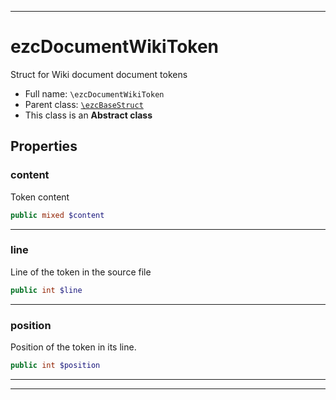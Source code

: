 ***

# ezcDocumentWikiToken

Struct for Wiki document document tokens

* Full name: `\ezcDocumentWikiToken`
* Parent class: [`\ezcBaseStruct`](./ezcBaseStruct.md)
* This class is an **Abstract class**

## Properties

### content

Token content

```php
public mixed $content
```

***

### line

Line of the token in the source file

```php
public int $line
```

***

### position

Position of the token in its line.

```php
public int $position
```

***



***

